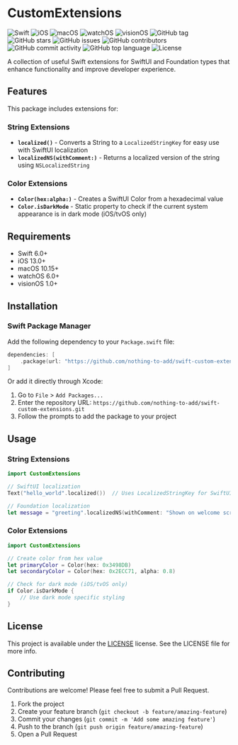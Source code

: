 # CustomExtensions

![Swift](https://img.shields.io/badge/Swift-6.0-orange.svg)
![iOS](https://img.shields.io/badge/iOS-13.0%2B-blue.svg)
![macOS](https://img.shields.io/badge/macOS-10.15%2B-blue.svg)
![watchOS](https://img.shields.io/badge/watchOS-6.0%2B-blue.svg)
![visionOS](https://img.shields.io/badge/visionOS-1.0%2B-blue.svg)
![GitHub tag](https://img.shields.io/github/v/tag/nothing-to-add/swift-custom-extensions)
![GitHub stars](https://img.shields.io/github/stars/nothing-to-add/swift-custom-extensions)
![GitHub issues](https://img.shields.io/github/issues/nothing-to-add/swift-custom-extensions)
![GitHub contributors](https://img.shields.io/github/contributors/nothing-to-add/swift-custom-extensions)
![GitHub commit activity](https://img.shields.io/github/commit-activity/m/nothing-to-add/swift-custom-extensions)
![GitHub top language](https://img.shields.io/github/languages/top/nothing-to-add/swift-custom-extensions)
![License](https://img.shields.io/github/license/nothing-to-add/swift-custom-extensions)

A collection of useful Swift extensions for SwiftUI and Foundation types that enhance functionality and improve developer experience.

## Features

This package includes extensions for:

### String Extensions

- **`localized()`** - Converts a String to a `LocalizedStringKey` for easy use with SwiftUI localization
- **`localizedNS(withComment:)`** - Returns a localized version of the string using `NSLocalizedString`

### Color Extensions

- **`Color(hex:alpha:)`** - Creates a SwiftUI Color from a hexadecimal value
- **`Color.isDarkMode`** - Static property to check if the current system appearance is in dark mode (iOS/tvOS only)

## Requirements

- Swift 6.0+
- iOS 13.0+
- macOS 10.15+
- watchOS 6.0+
- visionOS 1.0+

## Installation

### Swift Package Manager

Add the following dependency to your `Package.swift` file:

```swift
dependencies: [
    .package(url: "https://github.com/nothing-to-add/swift-custom-extensions.git", from: "1.0.0")
]
```

Or add it directly through Xcode:
1. Go to `File` > `Add Packages...`
2. Enter the repository URL: `https://github.com/nothing-to-add/swift-custom-extensions.git`
3. Follow the prompts to add the package to your project

## Usage

### String Extensions

```swift
import CustomExtensions

// SwiftUI localization
Text("hello_world".localized())  // Uses LocalizedStringKey for SwiftUI

// Foundation localization
let message = "greeting".localizedNS(withComment: "Shown on welcome screen")
```

### Color Extensions

```swift
import CustomExtensions

// Create color from hex value
let primaryColor = Color(hex: 0x3498DB)
let secondaryColor = Color(hex: 0x2ECC71, alpha: 0.8)

// Check for dark mode (iOS/tvOS only)
if Color.isDarkMode {
    // Use dark mode specific styling
}
```

## License

This project is available under the [LICENSE](LICENSE) license. See the LICENSE file for more info.

## Contributing

Contributions are welcome! Please feel free to submit a Pull Request.

1. Fork the project
2. Create your feature branch (`git checkout -b feature/amazing-feature`)
3. Commit your changes (`git commit -m 'Add some amazing feature'`)
4. Push to the branch (`git push origin feature/amazing-feature`)
5. Open a Pull Request

